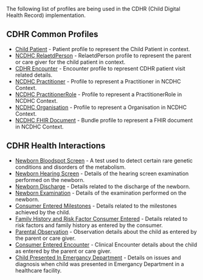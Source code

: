 <!-- profiles-cdhr.md {% comment %}

{% endcomment %} -->
The following list of profiles are being used in the CDHR (Child Digital Health Record) implementation. 

## CDHR Common Profiles
* [Child Patient](StructureDefinition-ncdhc-patient-child.html) - Patient profile to represent the Child Patient in context.
* [NCDHC RelaetdPerson](StructureDefinition-ncdhc-related-person.html) - RelaetdPerson profile to represent the parent or care giver for the child patient in context.
* [CDHR Encounter](StructureDefinition-ncdhc-encounter-cdhr.html) - Encounter profile to represent CDHR patient visit related details.
* [NCDHC Practitioner](StructureDefinition-ncdhc-practitioner.html) - Profile to represent a Practitioner in NCDHC Context.
* [NCDHC PractitionerRole](StructureDefinition-ncdhc-practitioner-role.html) - Profile to represent a PractitionerRole in NCDHC Context.
* [NCDHC Organisation](StructureDefinition-ncdhc-organisation.html) - Profile to represent a Organisation in NCDHC Context.
* [NCDHC FHIR Document](StructureDefinition-ncdhc-bundle-document.html) - Bundle profile to represent a FHIR document in NCDHC Context.


## CDHR Health Interactions
* [Newborn Bloodspot Screen](StructureDefinition-ncdhc-bundle-newborn-bloodspot-screen-document.html) - A test used to detect certain rare genetic conditions and disorders of the metabolism.
* [Newborn Hearing Screen](StructureDefinition-ncdhc-bundle-newborn-hearing-screen-document.html) - Details of the hearing screen examination performed on the newborn.
* [Newborn Discharge](StructureDefinition-ncdhc-bundle-newborn-discharge-document.html) - Details related to the discharge of the newborn. 
* [Newborn Examination](StructureDefinition-ncdhc-bundle-newborn-exam-document.html) - Details of the examination performed on the newborn.
* [Consumer Entered Milestones](StructureDefinition-ncdhc-bundle-consumer-entered-milestone-document.html) - Details related to the milestones achieved by the child.
* [Family History and Risk Factor Consumer Entered](StructureDefinition-ncdhc-bundle-fh-rf-consumer-entered-document.html) - Details related to risk factors and family history as entered by the consumer.
* [Parental Observation](StructureDefinition-ncdhc-bundle-parental-observation-document.html) - Observation details about the child as entered by the parent or care giver.
* [Consumer Entered Encounter](StructureDefinition-ncdhc-bundle-consumer-entered-encounter-document.html) - Clinical Encounter details about the child as entered by the parent or care giver.
* [Child Presented In Emergancy Department](StructureDefinition-ncdhc-bundle-child-presented-in-ed.html) - Details on issues and diagnosis when child was presented in Emergancy Department in a healthcare facility.




